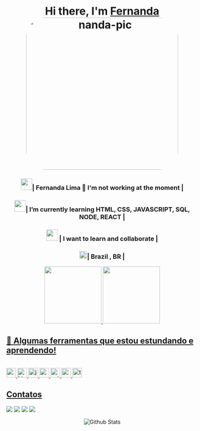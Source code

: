 <div align="center">

   <h1 >Hi there, I'm <a href="https://hemant.codes">Fernanda</a> 
   <img align="center" 
   alt= "nanda-pic"
   height="400" 
   style="border-radius:50px;" 
   src="https://cdn.picrew.me/shareImg/org/202211/407340_FjJU5kcm.png"> </h1>

   

</div>

<div align="center">
<h3><img src="https://media.giphy.com/media/WUlplcMpOCEmTGBtBW/giphy.gif"
width="30">| Fernanda Lima 🙎  I'm not working at the moment | </h3>
 
 <h3><img src="https://media.giphy.com/media/WUlplcMpOCEmTGBtBW/giphy.gif"
 width="30">| I’m currently learning HTML, CSS, JAVASCRIPT, SQL, NODE, REACT |</h3>
 
<h3><img src="https://media.giphy.com/media/WUlplcMpOCEmTGBtBW/giphy.gif"
width="30"> | I want to learn and collaborate |</h3>
<h3><img height="20em" 
src= "https://user-images.githubusercontent.com/102269627/200859508-c2692622-7239-4e73-b4c1-0b4b54c05b84.png">| Brazil , BR |
</div>


<div align="center">
  <a href="https://github.com/fernandagraciellesl">
  <img height="150em"
  src="https://github-readme-stats.vercel.app/api?username=fernandagraciellesl&show_icons=true&theme=tokyonight&include_all_commits=false&count_private=true"/>
  <img height="150em" 
  src="https://github-readme-stats.vercel.app/api/top-langs/?username=fernandagraciellesl&layout=compact&langs_count=7&theme=tokyonight"/>
    
</div>
  
  
  
  
  
 <h2> 🚀  Algumas ferramentas que estou estundando e aprendendo! </h2> 
  
  
<div style="display: inline_block"><br>

<img src="https://img.shields.io/badge/Css3-05122A?style=flat&logo=css3" alt="css3 Badge" height="25">
<img src="https://img.shields.io/badge/Html5-05122A?style=flat&logo=html5" alt="html5 Badge" height="25">
<img src="https://img.shields.io/badge/Javascript-05122A?style=flat&logo=javascript" alt="javascript Badge" height="25">
<img src="https://img.shields.io/badge/Nodejs-05122A?style=flat&logo=node.js" alt="nodejs Badge" height="25">
<img src="https://img.shields.io/badge/Python-05122A?style=flat&logo=python" alt="python Badge" height="25">
<img src="https://img.shields.io/badge/React-05122A?style=flat&logo=react" alt="react Badge" height="25">
<img src="https://img.shields.io/badge/Typescript-05122A?style=flat&logo=typescript" alt="typescript Badge" height="25">


</div>
 
  ## Contatos
  
  <div> 
  <a href="https://instagram.com/fernandagraciellesl" target="_blank">
  <img src="https://img.shields.io/badge/-Instagram-%23E4405F?style=for-the-badge&logo=instagram&logoColor=white" target="_blank"></a>
  <a href = "fernandagraciellesl@gmail.com">
  <img src="https://img.shields.io/badge/-Gmail-%23333?style=for-the-badge&logo=gmail&logoColor=white" target="_blank"></a>
  <a href="https://www.linkedin.com/in/fernandagraciellesl/" target="_blank">
  <img src="https://img.shields.io/badge/-LinkedIn-%230077B5?style=for-the-badge&logo=linkedin&logoColor=white" target="_blank"></a> 
  <a href="https://twitter.com/fernandagracisl/" target="_blank">
  <img src="https://img.shields.io/badge/Twitter-1DA1F2?style=for-the-badge&logo=twitter&logoColor=white"target="_blank"></a> 


 
</div>
<p align="center">
<img src="https://raw.githubusercontent.com/mayhemantt/mayhemantt/Update/svg/Bottom.svg" alt="Github Stats" />
</p>
